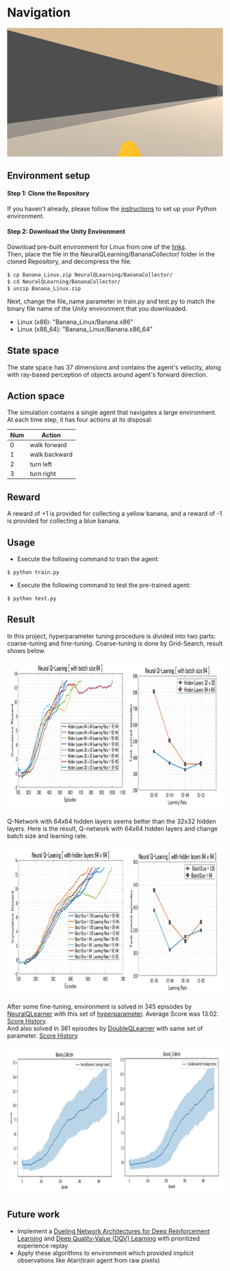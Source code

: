 # Navigation

<p align="center">
    <img src="../../assets/banana_collector_test.gif" height="300px">
</p>

## Environment setup

#### Step 1: Clone the Repository
If you haven't already, please follow the [instructions](https://github.com/dganbold/deep_reinforcement_learning) to set up your Python environment.

#### Step 2: Download the Unity Environment
Download pre-built environment for Linux from one of the [links](https://s3-us-west-1.amazonaws.com/udacity-drlnd/P1/Banana/Banana_Linux.zip).<br />
Then, place the file in the NeuralQLearning/BananaCollector/ folder in the cloned Repository, and decompress the file.<br />

```
$ cp Banana_Linux.zip NeuralQLearning/BananaCollector/
$ cd NeuralQLearning/BananaCollector/
$ unzip Banana_Linux.zip
```

Next, change the file_name parameter in train.py and test.py to match the binary file name of the Unity environment that you downloaded.
- Linux (x86): "Banana_Linux/Banana.x86"
- Linux (x86_64): "Banana_Linux/Banana.x86_64"

## State space
The state space has 37 dimensions and contains the agent's velocity, along with ray-based perception of objects around agent's forward direction.

## Action space
The simulation contains a single agent that navigates a large environment. At each time step, it has four actions at its disposal:

Num | Action        |
----|---------------|
0   | walk forward  |
1   | walk backward |
2   | turn left     |
3   | turn right    |

## Reward
A reward of +1 is provided for collecting a yellow banana, and a reward of -1 is provided for collecting a blue banana.

## Usage

- Execute the following command to train the agent:

```
$ python train.py
```

- Execute the following command to test the pre-trained agent:

```
$ python test.py
```

## Result
In this project, hyperparameter tuning procedure is divided into two parts: coarse-tuning and fine-tuning. Coarse-tuning is done by Grid-Search, result shows below.

<p align="center">
    <img src="./scores/hyperparameter_coarse_tunning_summary_1.png" height="350px">
</p>

Q-Network with 64x64 hidden layers seems better than the 32x32 hidden layers. Here is the result, Q-network with 64x64 hidden layers and change batch size and learning rate.

<p align="center">
    <img src="./scores/hyperparameter_coarse_tunning_summary_2.png" height="350px">
</p>

After some fine-tuning, environment is solved in 345 episodes by [NeuralQLearner]( deep_reinforcement_learning/NeuralQLearning/agent/NeuralQLearner.py
) with this set of [hyperparameter]( deep_reinforcement_learning/NeuralQLearning/config/UnityML_Agent.py
). Average Score was 13.02. [Score History](https://github.com/dganbold/deep_reinforcement_learning/blob/master/NeuralQLearning/BananaCollector/scores/NeuralQLearner_Banana_Collector_batch_64_lr_4E-04_trained_445_episodes.csv).<br />
And also solved in 361 episodes by [DoubleQLearner](https://github.com/dganbold/deep_reinforcement_learning/blob/master/NeuralQLearning/Agent/NeuralQLearner.py) with same set of parameter. [Score History](https://github.com/dganbold/deep_reinforcement_learning/blob/master/NeuralQLearning/BananaCollector/scores/DoubleQLearner_Banana_Collector_batch_64_lr_4E-04_trained_461_episodes.csv)

<p align="center">
    <img src="./scores/NeuralQLearner_vs_DoubleQLearner_Banana_Collector_batch_64_lr_4E-04.png" height="350px">
</p>

## Future work
- Implement a [Dueling Network Architectures for Deep Reinforcement Learning](https://arxiv.org/abs/1511.06581) and [Deep Quality-Value (DQV) Learning](https://arxiv.org/abs/1810.00368) with prioritized experience replay
- Apply these algorithms to environment which provided implicit observations like Atari(train agent from raw pixels)
